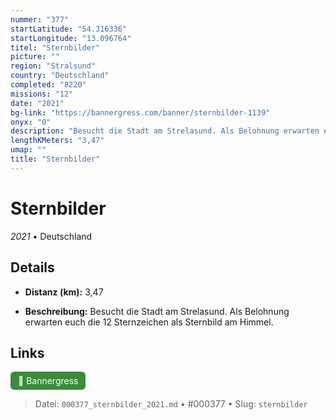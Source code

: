 ```yaml
---
nummer: "377"
startLatitude: "54.316336"
startLongitude: "13.096764"
titel: "Sternbilder"
picture: ""
region: "Stralsund"
country: "Deutschland"
completed: "8220"
missions: "12"
date: "2021"
bg-link: "https://bannergress.com/banner/sternbilder-1139"
onyx: "0"
description: "Besucht die Stadt am Strelasund. Als Belohnung erwarten euch die 12 Sternzeichen als Sternbild am Himmel."
lengthKMeters: "3,47"
umap: ""
title: "Sternbilder"
---
```

# Sternbilder

*2021* • Deutschland



## Details
- **Distanz (km):** 3,47



- **Beschreibung:** Besucht die Stadt am Strelasund. Als Belohnung erwarten euch die 12 Sternzeichen als Sternbild am Himmel.


## Links
<div style="margin-top: 0.5em;">
<a href="https://bannergress.com/banner/sternbilder-1139" target="_blank" style="display:inline-block;margin-right:8px;padding:6px 12px;background-color:#3c8b3c;color:white;text-decoration:none;border-radius:6px;">🔗 Bannergress</a>

</div>


> Datei: `000377_sternbilder_2021.md` • #000377 • Slug: `sternbilder`
